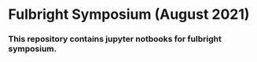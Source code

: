 # Fulbright Symposium (August 2021)

### This repository contains jupyter notbooks for fulbright symposium.
